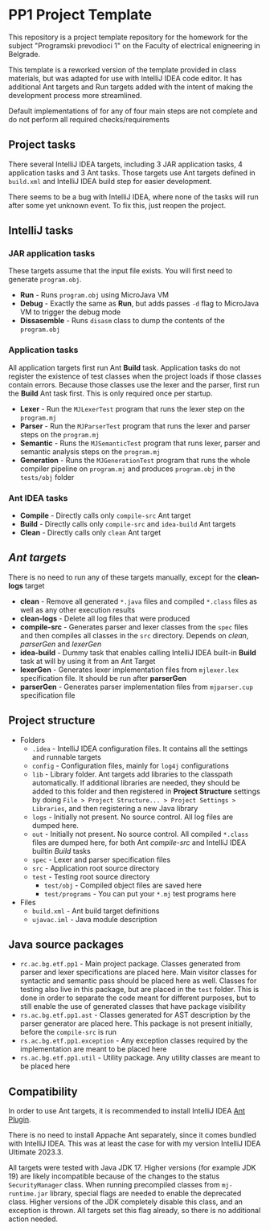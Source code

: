 # PP1 Project Template

This repository is a project template repository for the homework for the subject "Programski prevodioci 1" on the Faculty of electrical enigneering in Belgrade. 

This template is a reworked version of the template provided in class materials, but was adapted for use with IntelliJ IDEA code editor. It has additional Ant targets and Run targets added with the intent of making the development process more streamlined.

Default implementations of for any of four main steps are not complete and do not perform all required checks/requirements

## Project tasks
There several IntelliJ IDEA targets, including 3 JAR application tasks, 4 application tasks and 3 Ant tasks. Those targets use Ant targets defined in `build.xml` and IntelliJ IDEA build step for easier development.

There seems to be a bug with IntelliJ IDEA, where none of the tasks will run after some yet unknown event. To fix this,
just reopen the project.

## IntelliJ tasks

### JAR application tasks
These targets assume that the input file exists. You will first need to generate `program.obj`.

- **Run** - Runs `program.obj` using MicroJava VM
- **Debug** - Exactly the same as **Run**, but adds passes `-d` flag to MicroJava VM to trigger the debug mode
- **Dissasemble** - Runs  `disasm` class to dump the contents of the `program.obj` 

### Application tasks
All application targets first run Ant **Build** task. Application tasks do not register the existence of test classes when
the project loads if those classes contain errors. Because those classes use the lexer and the parser, first run the **Build**
Ant task first. This is only required once per startup.

- **Lexer** - Run the `MJLexerTest` program that runs the lexer step on the `program.mj`
- **Parser** - Run the `MJParserTest` program that runs the lexer and parser steps on the `program.mj`
- **Semantic** - Runs the `MJSemanticTest` program that runs lexer, parser and semantic analysis steps on the `program.mj`
- **Generation** - Runs the `MJGenerationTest` program that runs the whole compiler pipeline on `program.mj` and produces `program.obj` in the `tests/obj` folder

### Ant IDEA tasks
- **Compile**  - Directly calls only `compile-src` Ant target
- **Build** - Directly calls only `compile-src` and `idea-build` Ant targets
- **Clean** - Directly calls only `clean` Ant target

## *Ant targets*
There is no need to run any of these targets manually, except for the **clean-logs** target

- **clean** - Remove all generated `*.java` files and compiled `*.class` files as well as any other execution results
- **clean-logs** - Delete all log files that were produced
- **compile-src** - Generates parser and lexer classes from the `spec` files and then compiles all classes in the `src` directory. Depends on *clean*, *parserGen* and *lexerGen*
- **idea-build** - Dummy task that enables calling IntelliJ IDEA built-in **Build** task at will by using it from an Ant Target
- **lexerGen** - Generates lexer implementation files from `mjlexer.lex` specification file. It should be run after **parserGen**
- **parserGen** - Generates parser implementation files from `mjparser.cup` specification file

## Project structure

-  Folders
    - `.idea` - IntelliJ IDEA configuration files. It contains all the settings and runnable targets
    - `config` - Configuration files, mainly for `log4j` configurations
    - `lib` - Library folder. Ant targets add libraries to the classpath automatically. If additional libraries are needed, they should be added to this folder and then registered in **Project Structure** settings by doing `File > Project Structure... > Project Settings > Libraries`, and then registering a new Java library
    - `logs` - Initially not present. No source control. All log files are dumped here. 
    - `out` - Initially not present. No source control. All compiled `*.class` files are dumped here, for both Ant *compile-src* and IntelliJ IDEA builtin *Build* tasks
    - `spec` - Lexer and parser specification files
    - `src` - Application root source directory
    - `test` - Testing root source directory
        - `test/obj` - Compiled object files are saved here
        - `test/programs` - You can put your `*.mj` test programs here
-  Files
    - `build.xml` - Ant build target definitions
    - `ujavac.iml` - Java module description

## Java source packages

-  `rc.ac.bg.etf.pp1` - Main project package. Classes generated from parser and lexer specifications are placed here. Main visitor classes for syntactic and semantic pass should be placed here as well. Classes for testing also live in this package, but are placed in the `test` folder. This is done in order to separate the code meant for different purposes, but to still enable the use of generated classes that have package visibility
-  `rs.ac.bg.etf.pp1.ast` - Classes generated for AST description by the parser generator are placed here. This package is not present initially, before the `compile-src` is run
-  `rs.ac.bg.etf.pp1.exception` - Any exception classes required by the implementation are meant to be placed here
-  `rs.ac.bg.etf.pp1.util` - Utility package. Any utility classes are meant to be placed here

## Compatibility
In order to use Ant targets, it is recommended to install IntelliJ IDEA [Ant Plugin](https://plugins.jetbrains.com/plugin/23025-ant?_ga=2.245260870.238897384.1702670743-556405651.1695306650&_gac=1.196130014.1699039179.Cj0KCQjwtJKqBhCaARIsAN_yS_kG83icSxF51QENNtogRzS6sDU1zCOHYArIcpIG2onsTaDbCnpd9ncaAvuxEALw_wcB&_gl=1%2Apppaah%2A_ga%2ANTU2NDA1NjUxLjE2OTUzMDY2NTA.%2A_ga_9J976DJZ68%2AMTcwMjY3MDc0Mi4zMy4wLjE3MDI2NzA3NDMuNTkuMC4w). 

There is no need to install Appache Ant separately, since it comes bundled with IntelliJ IDEA. This was at least the case for with my version IntelliJ IDEA Ultimate 2023.3.

All targets were tested with Java JDK 17. Higher versions (for example JDK 19) are likely incompatible because of the changes to the status `SecurityManager` class.
When running precompiled classes from `mj-runtime.jar` library, special flags are needed to enable the deprecated class. Higher versions of the JDK completely
disable this class, and an exception is thrown. All targets set this flag already, so there is no additional action needed.
